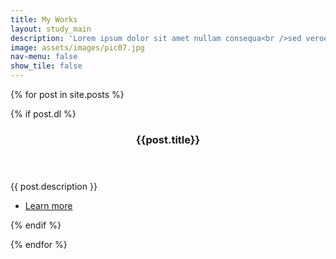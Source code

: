 ```yaml
---
title: My Works
layout: study_main
description: 'Lorem ipsum dolor sit amet nullam consequa<br />sed veroeros. tempus adipiscing nulla.'
image: assets/images/pic07.jpg
nav-menu: false
show_tile: false
---
```


<!-- Main -->

<div id="main">
<!-- One -->
<!-- Two -->


{% for post in site.posts %}

{% if post.dl %}

<section id="two" class="spotlights">
	<section class="study_titles">
		<div class="content">
			<div class="inner">
				<header class="major">
					<h3>{{post.title}}</h3>
				</header>
				<p>{{ post.description }}</p>
				<ul class="actions">
					<li><a href="{{ site.baseurl }}{{ post.url }}" class="button">Learn more</a></li>
				</ul>
			</div>
		</div>
        <!--asdasd-->
	</section>
</section>

{% endif %}

{% endfor %}
